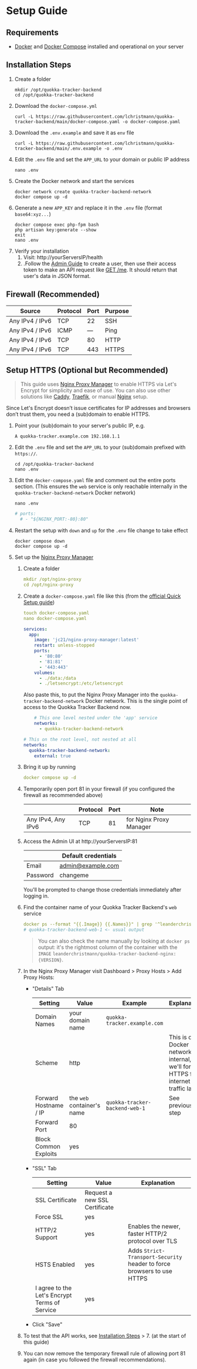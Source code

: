 # Setup Guide

## Requirements

- [Docker](https://docs.docker.com/get-started/get-docker/) and [Docker Compose](https://docs.docker.com/compose/install/) installed and operational on your server

## Installation Steps

1. Create a folder
    ```shell
    mkdir /opt/quokka-tracker-backend
    cd /opt/quokka-tracker-backend
    ```
2. Download the `docker-compose.yml`
    ```shell
    curl -L https://raw.githubusercontent.com/lchristmann/quokka-tracker-backend/main/docker-compose.yaml -o docker-compose.yaml
    ```
3. Download the `.env.example` and save it as `env` file
    ```shell
    curl -L https://raw.githubusercontent.com/lchristmann/quokka-tracker-backend/main/.env.example -o .env
    ```
4. Edit the `.env` file and set the `APP_URL` to your domain or public IP address
    ```shell
    nano .env
    ```
5. Create the Docker network and start the services
    ```shell
    docker network create quokka-tracker-backend-network
    docker compose up -d
    ```
6. Generate a new `APP_KEY` and replace it in the `.env` file (format `base64:xyz...`)
    ```shell
    docker compose exec php-fpm bash
    php artisan key:generate --show
    exit
    nano .env 
    ```
7. Verify your installation
   1. Visit: http://yourServersIP/health
   2. .Follow the [Admin Guide](ADMIN-GUIDE.md) to create a user, then use their access token
      to make an API request like [GET /me](API-DOCUMENTATION.md#1-get-me--get-usersuser).
      It should return that user's data in JSON format.

## Firewall (Recommended)

| Source          | Protocol | Port | Purpose |
|-----------------|----------|------|---------|
| Any IPv4 / IPv6 | TCP      | 22   | SSH     |
| Any IPv4 / IPv6 | ICMP     | —    | Ping    |
| Any IPv4 / IPv6 | TCP      | 80   | HTTP    |
| Any IPv4 / IPv6 | TCP      | 443  | HTTPS   |

## Setup HTTPS (Optional but Recommended)

>  This guide uses [Nginx Proxy Manager](https://nginxproxymanager.com/) to enable HTTPS via Let's Encrypt for simplicity and ease of use. You can also use other solutions like [Caddy](https://caddyserver.com/), [Traefik](https://traefik.io/traefik/), or manual [Nginx](https://nginx.org/) setup.

Since Let's Encrypt doesn’t issue certificates for IP addresses and browsers don’t trust them, you need a (sub)domain to enable HTTPS.

1. Point your (sub)domain to your server's public IP, e.g.
   ```text
   A quokka-tracker.example.com 192.168.1.1
   ```
2. Edit the `.env` file and set the `APP_URL` to your (sub)domain prefixed with `https://`.
   ```shell
   cd /opt/quokka-tracker-backend
   nano .env
   ```
3. Edit the `docker-compose.yaml` file and comment out the entire ports section. (This ensures the `web` service is only reachable internally in the `quokka-tracker-backend-network` Docker network)
   ```shell
   nano .env
   ```
   ```yaml
   # ports:
     # - "${NGINX_PORT:-80}:80"
   ```
4. Restart the setup with `down` and `up` for the `.env` file change to take effect
   ```shell
   docker compose down
   docker compose up -d
   ```
5. Set up the [Nginx Proxy Manager](https://nginxproxymanager.com/)
   1. Create a folder
      ```yaml
      mkdir /opt/nginx-proxy
      cd /opt/nginx-proxy
      ```
   2. Create a `docker-compose.yaml` file like this (from the [official Quick Setup guide](https://nginxproxymanager.com/guide/#quick-setup))
      ```yaml
      touch docker-compose.yaml
      nano docker-compose.yaml
      ```
      ```yaml
      services:
        app:
          image: 'jc21/nginx-proxy-manager:latest'
          restart: unless-stopped
          ports:
            - '80:80'
            - '81:81'
            - '443:443'
          volumes:
            - ./data:/data
            - ./letsencrypt:/etc/letsencrypt
      ```
      Also paste this, to put the Nginx Proxy Manager into the `quokka-tracker-backend-network` Docker network.
      This is the single point of access to the Quokka Tracker Backend now.
      ```yaml
          # This one level nested under the 'app' service
          networks:
            - quokka-tracker-backend-network

      # This on the root level, not nested at all
      networks:
        quokka-tracker-backend-network:
          external: true
      ```
   3. Bring it up by running
      ```yaml
      docker compose up -d
      ```
   4. Temporarily open port 81 in your firewall (if you configured the firewall as recommended above)
   
      |                    | Protocol | Port | Note                       |
      |--------------------|----------|------|----------------------------|
      | Any IPv4, Any IPv6 | TCP      | 81   | for Nginx Proxy Manager    |
   5. Access the Admin UI at http://yourServersIP:81

      |          | Default credentials |
      |----------|---------------------|
      | Email    | admin@example.com   |
      | Password | changeme            |
       You'll be prompted to change those credentials immediately after logging in.
   6. Find the container name of your Quokka Tracker Backend's `web` service
      ```yaml
      docker ps --format "{{.Image}} {{.Names}}" | grep '^leanderchristmann/quokka-tracker-backend-nginx' | awk '{print $2}'
      # quokka-tracker-backend-web-1 <- usual output
      ```
      > You can also check the name manually by looking at `docker ps` output: it's the rightmost column of the container with the `IMAGE` `leanderchristmann/quokka-tracker-backend-nginx:{VERSION}`.
   7. In the Nginx Proxy Manager visit Dashboard > Proxy Hosts > Add Proxy Hosts:
       - "Details" Tab

         | Setting               | Value                      | Example                        | Explanation                                                                        |
         |-----------------------|----------------------------|--------------------------------|------------------------------------------------------------------------------------|
         | Domain Names          | your domain name           | `quokka-tracker.example.com`   |                                                                                    |
         | Scheme                | http                       |                                | This is only Docker network internal, we'll force HTTPS for internet traffic later |
         | Forward Hostname / IP | the `web` container's name | `quokka-tracker-backend-web-1` | See previous step                                                                  |
         | Forward Port          | 80                         |                                |                                                                                    |
         | Block Common Exploits | yes                        |                                |                                                                                    |

      - "SSL" Tab

        | Setting                                       | Value                         | Explanation                                                            |
        |-----------------------------------------------|-------------------------------|------------------------------------------------------------------------|
        | SSL Certificate                               | Request a new SSL Certificate |                                                                        |
        | Force SSL                                     | yes                           |                                                                        |
        | HTTP/2 Support                                | yes                           | Enables the newer, faster HTTP/2 protocol over TLS                     |
        | HSTS Enabled                                  | yes                           | Adds `Strict-Transport-Security` header to force browsers to use HTTPS |
        | I agree to the Let's Encrypt Terms of Service | yes                           |                                                                        |

      - Click "Save"
   8. To test that the API works, see [Installation Steps](#installation-steps) > 7. (at the start of this guide) 
   9. You can now remove the temporary firewall rule of allowing port 81 again (in case you followed the firewall recommendations).

